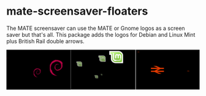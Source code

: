 # mate-screensaver-floaters
The MATE screensaver can use the MATE or Gnome logos as a screen saver but that's all.  This package adds the logos for Debian and Linux Mint plus British Rail double arrows.

![screenshot](https://github.com/ThePillenwerfer/mate-screensaver-floaters/blob/main/Screenshots.png)
